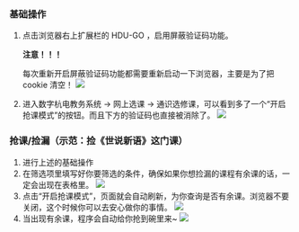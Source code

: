 ### 基础操作
1. 点击浏览器右上扩展栏的 HDU-GO ，启用屏蔽验证码功能。
   
   **注意！！！**
   
   每次重新开启屏蔽验证码功能都需要重新启动一下浏览器，主要是为了把 cookie 清空！
   ![](https://ws2.sinaimg.cn/large/006Xmmmgly1g6r94l7bwuj30al0bcwen.jpg)
2. 进入数字杭电教务系统 -> 网上选课 -> 通识选修课，可以看到多了一个“开启抢课模式”的按钮。而且下方的验证码也直接被消除了。
   ![](https://ws2.sinaimg.cn/large/006Xmmmggy1g6r9asoj87j310f0hhn19.jpg)

### 抢课/捡漏（示范：捡《世说新语》这门课）
1. 进行上述的基础操作
2. 在筛选项里填写好你要筛选的条件，确保如果你想捡漏的课程有余课的话，一定会出现在表格里。
   ![](https://ws4.sinaimg.cn/large/006Xmmmgly1g6r9h6o5jij310h0drn0r.jpg)
3. 点击“开启抢课模式”，页面就会自动刷新，为你查询是否有余课。浏览器不要关闭，这个时候你可以去安心做你的事情。
   ![](https://ws3.sinaimg.cn/large/006Xmmmgly1g6r9tp17zgg310r0hdak3.gif)
4. 当出现有余课，程序会自动给你抢到碗里来~
   ![](https://ws3.sinaimg.cn/large/006Xmmmggy1g6r9tphre4g30z70hiau2.gif)